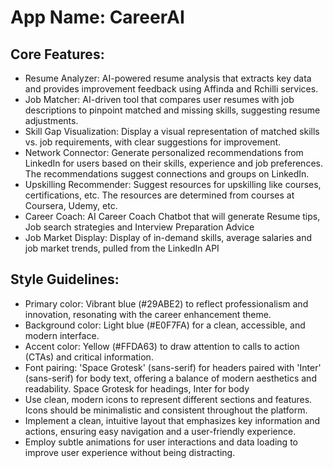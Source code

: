 # **App Name**: CareerAI

## Core Features:

- Resume Analyzer: AI-powered resume analysis that extracts key data and provides improvement feedback using Affinda and Rchilli services.
- Job Matcher: AI-driven tool that compares user resumes with job descriptions to pinpoint matched and missing skills, suggesting resume adjustments.
- Skill Gap Visualization: Display a visual representation of matched skills vs. job requirements, with clear suggestions for improvement.
- Network Connector: Generate personalized recommendations from LinkedIn for users based on their skills, experience and job preferences. The recommendations suggest connections and groups on LinkedIn.
- Upskilling Recommender: Suggest resources for upskilling like courses, certifications, etc. The resources are determined from courses at Coursera, Udemy, etc.
- Career Coach: AI Career Coach Chatbot that will generate Resume tips, Job search strategies and Interview Preparation Advice
- Job Market Display: Display of in-demand skills, average salaries and job market trends, pulled from the LinkedIn API

## Style Guidelines:

- Primary color: Vibrant blue (#29ABE2) to reflect professionalism and innovation, resonating with the career enhancement theme.
- Background color: Light blue (#E0F7FA) for a clean, accessible, and modern interface.
- Accent color: Yellow (#FFDA63) to draw attention to calls to action (CTAs) and critical information.
- Font pairing: 'Space Grotesk' (sans-serif) for headers paired with 'Inter' (sans-serif) for body text, offering a balance of modern aesthetics and readability. Space Grotesk for headings, Inter for body
- Use clean, modern icons to represent different sections and features. Icons should be minimalistic and consistent throughout the platform.
- Implement a clean, intuitive layout that emphasizes key information and actions, ensuring easy navigation and a user-friendly experience.
- Employ subtle animations for user interactions and data loading to improve user experience without being distracting.